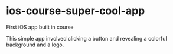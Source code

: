 # ios-course-super-cool-app
First iOS app built in course

This simple app involved clicking a button and revealing a colorful background and a logo.

